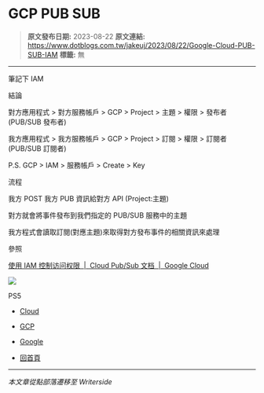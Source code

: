 # GCP PUB SUB

> **原文發布日期:** 2023-08-22
> **原文連結:** https://www.dotblogs.com.tw/jakeuj/2023/08/22/Google-Cloud-PUB-SUB-IAM
> **標籤:** 無

---

筆記下 IAM

結論

對方應用程式 > 對方服務帳戶 > GCP > Project > 主題 > 權限 > 發布者 (PUB/SUB 發布者)

我方應用程式 > 我方服務帳戶 > GCP > Project > 訂閱 > 權限 > 訂閱者 (PUB/SUB 訂閱者)

P.S. GCP > IAM > 服務帳戶 > Create > Key

流程

我方 POST 我方 PUB 資訊給對方 API (Project:主題)

對方就會將事件發布到我們指定的 PUB/SUB 服務中的主題

我方程式會讀取訂閱(對應主題)來取得對方發布事件的相關資訊來處理

參照

[使用 IAM 控制访问权限  |  Cloud Pub/Sub 文档  |  Google Cloud](https://cloud.google.com/pubsub/docs/access-control?hl=zh-cn)

![](https://card.psnprofiles.com/1/jakeuj.png)

PS5

* [Cloud](/jakeuj/Tags?qq=Cloud)
* [GCP](/jakeuj/Tags?qq=GCP)
* [Google](/jakeuj/Tags?qq=Google)

* [回首頁](/jakeuj)

---

*本文章從點部落遷移至 Writerside*
